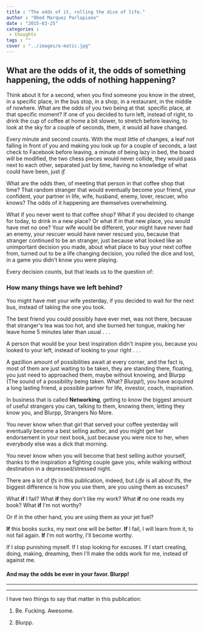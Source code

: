 ```yaml
---
title : "The odds of it, rolling the dice of life."
author : "Obed Marquez Parlapiano"
date : "2015-03-25"
categories : 
 - thoughts
tags : ""
cover : "../images/o-matic.jpg"
---
```


## What are the odds of it, the odds of something happening, the odds of nothing happening?

Think about it for a second, when you find someone you know in the street, in a specific place, in the bus stop, in a shop, in a restaurant, in the middle of nowhere. What are the odds of you two being at that  specific place, at that specific moment? If one of you decided to turn left, instead of right, to drink the cup of coffee at home a bit slower, to stretch before leaving, to look at the sky for a couple of seconds, them, it would all have changed.

Every minute and second counts. With the most little of changes, a leaf not falling in front of you and making you look up for a couple of seconds, a last check to Facebook before leaving, a minute of being lazy in bed, the board will be modified, the two chess pieces would never collide, they would pass next to each other, separated just by time, having no knowledge of what could have been, just _if._

What are the odds then, of meeting that person in that coffee shop that time? That random stranger that would eventually become your friend, your confident, your partner in life, wife, husband, enemy, lover, rescuer, who knows? The odds of it happening are themselves overwhelming.

What if you never went to that coffee shop? What if you decided to change for today, to drink in a new place? Or what if in that new place, you would have met no one? Your wife would be different, your might have never had an enemy, your rescuer would have never rescued you, because that stranger continued to be an stranger, just because what looked like an unimportant decision you made, about what place to buy your next coffee from, turned out to be a life changing decision, you rolled the dice and lost, in a game you didn't know you were playing.

Every decision counts, but that leads us to the question of:

### How many things have we left behind?

You might have met your wife yesterday, if you decided to wait for the next bus, instead of taking the one you took.

The best friend you could possibly have ever met, was not there, because that stranger's tea was too hot, and she burned her tongue, making her leave home 5 minutes later than usual . . .

A person that would be your best inspiration didn't inspire you, because you looked to your left, instead of looking to your right . . .

A gazillion amount of possibilities await at every corner, and the fact is, most of them are just waiting to be taken, they are standing there, floating, you just need to approached them, maybe without knowing, and Blurpp (The sound of a possibility being taken. What? _Blurpp!_), you have acquired a long lasting friend, a possible partner for life, investor, coach, inspiration.

In business that is called **Networking**, getting to know the biggest amount of useful strangers you can, talking to them, knowing them, letting they know you, and Blurpp, Strangers No More.

You never know when that girl that served your coffee yesterday will eventually become a best selling author, and you might get her endorsement in your next book, just because you were nice to her, when everybody else was a dick that morning.

You never know when you will become that best selling author yourself, thanks to the inspiration a fighting couple gave you, while walking without destination in a depressed/stressed night.

There are a lot of _Ifs_ in this publication, indeed, but _Life_ is all about Ifs, the biggest difference is how you use them, are you using them as excuses?

What **if** I fail? What **if** they don't like my work? What **if** no one reads my book? What **if** I'm not worthy?

Or if in the other hand, you are using them as your jet fuel?

**If** this books sucks, my next one will be better. **If** I fail, I will learn from it, to not fail again. **If** I'm not worthy, I'll become worthy.

If I stop punishing myself. If I stop looking for excuses. If I start creating, doing, making, dreaming, then I'll make the odds work for me, instead of against me.

#### And may the odds be ever in your favor. **Blurpp!**

* * *

* * *

I have two things to say that matter in this publication:

1) Be. Fucking. Awesome.

2) Blurpp.
